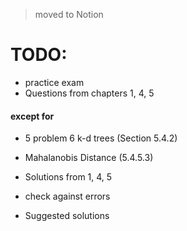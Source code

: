 > moved to Notion

# TODO:

- practice exam
- Questions from chapters 1, 4, 5

#### except for 
- 5 problem 6 k-d trees (Section 5.4.2)
- Mahalanobis Distance (5.4.5.3)

- Solutions from 1, 4, 5
- check against errors
- Suggested solutions